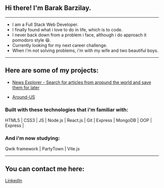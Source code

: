 ## Hi there! I'm Barak Barzilay.

__________________________________
- I am a Full Stack Web Developer.
- I finally found what i love to do in life, which is to code.
- I never back down from a problem i face, although i do approach it pomodoro style :laughing:.
- Currently looking for my next career challenge.
- When i'm not solving problems, i'm with my wife and two beautiful boys.

_____________________________________
## Here are some of my projects:
* [News Explorer - Search for articles from aropund the world and save them for later](https://github.com/BarakB1991/news-explorer-frontend)

* [Around-US](https://github.com/BarakB1991/react-around-api-full)

### Built with these technologies that i'm familiar with:
HTML5 | CSS3 | JS | Node.js | React.js | Git | Express | MongoDB | OOP | Express | 

### And i'm now studying:
Qwik framework | PartyTown | Vite.js

____________________________________
## You can contact me here:
[LinkedIn](https://linkedin.com/in/Barak-Barzilay)
